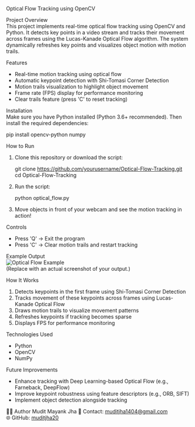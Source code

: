 Optical Flow Tracking using OpenCV

Project Overview  
This project implements real-time optical flow tracking using OpenCV and Python. It detects key points in a video stream and tracks their movement across frames using the Lucas-Kanade Optical Flow algorithm. The system dynamically refreshes key points and visualizes object motion with motion trails.

Features  
- Real-time motion tracking using optical flow  
- Automatic keypoint detection with Shi-Tomasi Corner Detection  
- Motion trails visualization to highlight object movement  
- Frame rate (FPS) display for performance monitoring  
- Clear trails feature (press 'C' to reset tracking)  

Installation  
Make sure you have Python installed (Python 3.6+ recommended). Then install the required dependencies:

pip install opencv-python numpy  

How to Run  
1. Clone this repository or download the script:  

   git clone https://github.com/yourusername/Optical-Flow-Tracking.git  
   cd Optical-Flow-Tracking  

2. Run the script:  

   python optical_flow.py  

3. Move objects in front of your webcam and see the motion tracking in action!  

Controls  
- Press 'Q' → Exit the program  
- Press 'C' → Clear motion trails and restart tracking  

Example Output  
![Optical Flow Example](https://via.placeholder.com/600x300)  
(Replace with an actual screenshot of your output.)  

How It Works  
1. Detects keypoints in the first frame using Shi-Tomasi Corner Detection  
2. Tracks movement of these keypoints across frames using Lucas-Kanade Optical Flow  
3. Draws motion trails to visualize movement patterns  
4. Refreshes keypoints if tracking becomes sparse  
5. Displays FPS for performance monitoring  

Technologies Used  
- Python  
- OpenCV  
- NumPy  

Future Improvements  
- Enhance tracking with Deep Learning-based Optical Flow (e.g., Farneback, DeepFlow)  
- Improve keypoint robustness using feature descriptors (e.g., ORB, SIFT)  
- Implement object detection alongside tracking  

👨‍💻 Author 
Mudit Mayank Jha
📧 Contact: [muditjha1404@gmail.com](mailto:muditjha1404@gmail.com)  
🌐 GitHub: [muditjha20](https://github.com/muditjha20)
